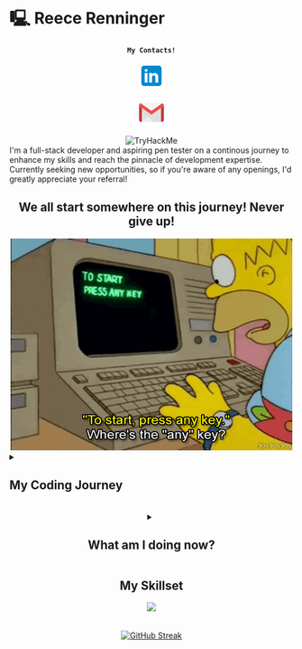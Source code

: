 # 🖳 Reece Renninger 
<!-- <img src="https://komarev.com/ghpvc/?username=ReeceRenninger&style=flat&color=brightgreen"/> -->

<div align="center">
  
**`My Contacts!`**

<a href="https://www.linkedin.com/in/reecerenninger/" target="_blank" rel="noopener noreferrer"><img src="./linkedin.png"></a> 
<!--- <a href="https://tryhackme.com/p/renningerreece" target="_blank">TryHackMe Profile</a> --->
<a href="mailto:renningerreece@gmail.com" target="_blank" rel="noopener noreferrer"><img src ="./gmail.png"></a>
</div>

<div align="center">
<img src="https://tryhackme-badges.s3.amazonaws.com/renningerreece.png" alt="TryHackMe">
</div>
I'm a full-stack developer and aspiring pen tester on a continous journey to enhance my skills and reach the pinnacle of development expertise. Currently seeking new opportunities, so if you're aware of any openings, I'd greatly appreciate your referral!


<h2 align="center">We all start somewhere on this journey! Never give up!</h2>


<div align="center">
  <img src="homer.technology.gif"/>
</div>

<details>
<summary><h2>My Coding Journey</h2></summary>
Do you remember those hacker movies from your childhood that made you fascinated with the idea of computers? I saw 'Wargames' as a young kid and became fascinated with the idea that I could hack my grades (not that you should ever actually do this). Then I watched 'Hackers,' and the idea of being in a group of people rebelling against a massive corporation filled with corruption was so interesting—what the power of a single computer could do. I think by now everyone has seen 'The Matrix,' and, well, you know that story. All these movies made me fascinated with computers, but I couldn't afford one, and I didn't grow up in a time where you could have easy access to them. So, my fascination for them became something I simply enjoyed reading or watching movies about.

Years went by, and I enlisted in the military, went to college, got a degree, married an amazing person and my fascination for computers and what you can do with them was still there, but I never followed it. This brings me to now—finally pursuing something that has interested me since childhood. The decision to pursue this dream was not easy; I quit my job, started self-teaching, went to a coding school, and continue to learn while I look for work in this industry. The tech industry is a place I never thought I would work in because I never thought I would be able to succeed in it, but I was wrong. So here I am, pursuing my dream, albeit a bit late to the party, but with all the same excitement.
</details>
  
<br>
<details>
<summary align="center"><h2>What am I doing now?</h2></summary>
  <ul>
    <li> I’m currently expanding my learning in Python, C#, and Cyber Security. </li>
    <li> I am currently working on a couple Python based games and advancing my skills in pen testing </li>
    <li> I’m looking to collaborate on any personal or open source projects! </li>
  </ul>
</details>

<h2 align="center">My Skillset</h2>
<p align="center">
  <a href="https://skillicons.dev" target='blank'>
    <img src="https://skillicons.dev/icons?i=js,react,angular,redux,threejs,vite,nextjs,nodejs,express,jest,postgres,mongodb,sqlite,sequelize,html,css,sass,bootstrap,materialui,linux,kotlin,cs,py,aws,heroku,netlify,vercel,github,githubactions,vscode,visualstudio,eclipse&perline=10" />
  </a>

</p>

<!--- <div align="center">
  <a href="https://github.com/ReeceRenninger/github-readme-stats">
    <img src="https://github-readme-stats-beta-ten-43.vercel.app/api/top-langs/?username=ReeceRenninger&theme=radical" alt="Reece Renninger's GitHub language stats">
  </a> --->
<div align="center">
  <br> 
  <a href="https://git.io/streak-stats">
    <img src="https://github-readme-streak-stats.herokuapp.com?user=ReeceRenninger&theme=radical&background=04003A&border=DD2727&stroke=DDDDDD&fire=DD0000&ring=2EDDD1&currStreakNum=F5FFFE" alt="GitHub Streak">
  </a>
</div>



